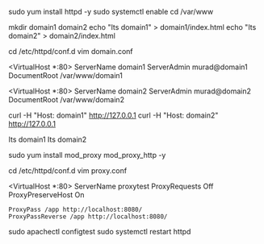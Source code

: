 sudo yum install httpd -y
sudo systemctl enable cd /var/www

mkdir domain1 domain2
echo "Its domain1" > domain1/index.html
echo "Its domain2" > domain2/index.html

cd /etc/httpd/conf.d
vim domain.conf

<VirtualHost *:80>
    ServerName domain1
    ServerAdmin murad@domain1
    DocumentRoot /var/www/domain1
</VirtualHost>

<VirtualHost *:80>
    ServerName domain2
    ServerAdmin murad@domain2
    DocumentRoot /var/www/domain2
</VirtualHost>

curl -H "Host: domain1" http://127.0.0.1
curl -H "Host: domain2" http://127.0.0.1

Its domain1
Its domain2

sudo yum install mod_proxy mod_proxy_http -y

cd /etc/httpd/conf.d
vim proxy.conf

<VirtualHost *:80>
    ServerName proxytest
    ProxyRequests Off
    ProxyPreserveHost On

    ProxyPass /app http://localhost:8080/
    ProxyPassReverse /app http://localhost:8080/
</VirtualHost>

sudo apachectl configtest
sudo systemctl restart httpd
